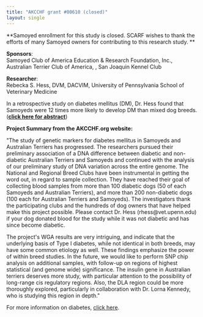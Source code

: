 ```yaml
---
title: "AKCCHF grant #00610 (closed)"
layout: single
---
```


**Samoyed enrollment for this study is closed.  SCARF wishes to thank
the efforts of many Samoyed owners for contributing to this research
study.  **

**Sponsors**: \
Samoyed Club of America Education & Research Foundation, Inc.,
Australian Terrier Club of America, , San Joaquin Kennel Club

**Researcher**: \
Rebecka S. Hess, DVM, DACVIM, University of Pennsylvania School of
Veterinary Medicine

In a retrospective study  on diabetes mellitus (DM), Dr. Hess found that
Samoyeds were 12 times more likely to develop DM than mixed dog breeds.
([**click here for
abstract**](http://www.ncbi.nlm.nih.gov/entrez/query.fcgi?cmd=Retrieve&db=PubMed&list_uids=10800511&dopt=Abstract))

**Project Summary from the AKCCHF.org website:**

"The study of genetic markers for diabetes mellitus in Samoyeds and
Australian Terriers has progressed. The researchers pursued their
preliminary association of a DNA difference between diabetic and
non-diabetic Australian Terriers and Samoyeds and continued with the
analysis of our preliminary study of DNA variation across the entire
genome. The National and Regional Breed Clubs have been instrumental in
getting the word out, in regard to sample collection. They have reached
their goal of collecting blood samples from more than 100 diabetic dogs
(50 of each Samoyeds and Australian Terriers), and more than 200
non-diabetic dogs (100 each for Australian Terriers and Samoyeds). The
investigators thank the participating clubs and the hundreds of dog
owners that have helped make this project possible. Please contact Dr.
Hess (rhess\@vet.upenn.edu) if your dog donated blood for the study
while it was not diabetic and has since become diabetic.

The project's WGA results are very intriguing, and indicate that the
underlying basis of Type I diabetes, while not identical in both breeds,
may have some common etiology as well. These findings emphasize the
power of within breed studies. In the future, we would like to perform
SNP chip analysis on additional samples, with follow-up on regions of
highest statistical (and genome wide) significance. The insulin gene in
Australian terriers deserves more study, with particular attention to
the possibility of long-range cis regulatory regions. Also, the DLA
region could be more thoroughly explored, particularly in collaboration
with Dr. Lorna Kennedy, who is studying this region in depth."

For more information on diabetes, [click
here](/diseases/diabetes-mellitus).
